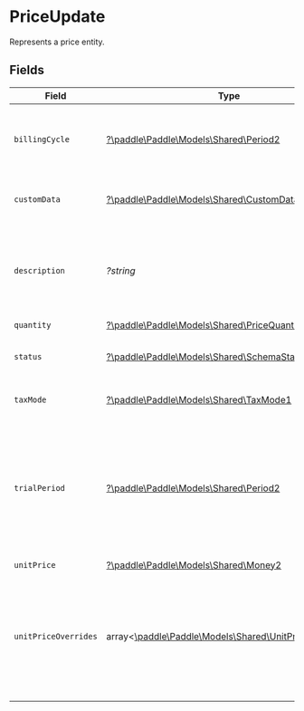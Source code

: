 # PriceUpdate

Represents a price entity.


## Fields

| Field                                                                                                                                                             | Type                                                                                                                                                              | Required                                                                                                                                                          | Description                                                                                                                                                       |
| ----------------------------------------------------------------------------------------------------------------------------------------------------------------- | ----------------------------------------------------------------------------------------------------------------------------------------------------------------- | ----------------------------------------------------------------------------------------------------------------------------------------------------------------- | ----------------------------------------------------------------------------------------------------------------------------------------------------------------- |
| `billingCycle`                                                                                                                                                    | [?\paddle\Paddle\Models\Shared\Period2](../../models/shared/Period2.md)                                                                                           | :heavy_minus_sign:                                                                                                                                                | How often this price should be charged. `null` if price is non-recurring (one-time).                                                                              |
| `customData`                                                                                                                                                      | [?\paddle\Paddle\Models\Shared\CustomData](../../models/shared/CustomData.md)                                                                                     | :heavy_minus_sign:                                                                                                                                                | Your own structured key-value data.                                                                                                                               |
| `description`                                                                                                                                                     | *?string*                                                                                                                                                         | :heavy_minus_sign:                                                                                                                                                | Short description for this price. Typically describes how often the related product bills.                                                                        |
| `quantity`                                                                                                                                                        | [?\paddle\Paddle\Models\Shared\PriceQuantity](../../models/shared/PriceQuantity.md)                                                                               | :heavy_minus_sign:                                                                                                                                                | N/A                                                                                                                                                               |
| `status`                                                                                                                                                          | [?\paddle\Paddle\Models\Shared\SchemaStatus](../../models/shared/SchemaStatus.md)                                                                                 | :heavy_minus_sign:                                                                                                                                                | Whether this entity can be used in Paddle.                                                                                                                        |
| `taxMode`                                                                                                                                                         | [?\paddle\Paddle\Models\Shared\TaxMode1](../../models/shared/TaxMode1.md)                                                                                         | :heavy_minus_sign:                                                                                                                                                | How tax is calculated for this price.                                                                                                                             |
| `trialPeriod`                                                                                                                                                     | [?\paddle\Paddle\Models\Shared\Period2](../../models/shared/Period2.md)                                                                                           | :heavy_minus_sign:                                                                                                                                                | Trial period for the product related to this price. The billing cycle begins once the trial period is over. `null` for no trial period. Requires `billing_cycle`. |
| `unitPrice`                                                                                                                                                       | [?\paddle\Paddle\Models\Shared\Money2](../../models/shared/Money2.md)                                                                                             | :heavy_minus_sign:                                                                                                                                                | N/A                                                                                                                                                               |
| `unitPriceOverrides`                                                                                                                                              | array<[\paddle\Paddle\Models\Shared\UnitPriceOverride](../../models/shared/UnitPriceOverride.md)>                                                                 | :heavy_minus_sign:                                                                                                                                                | List of unit price overrides. Use to override the base price with a custom price and currency for a country or group of countries.                                |